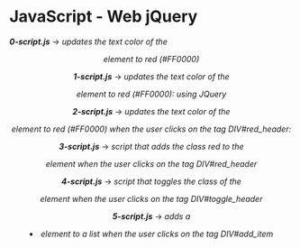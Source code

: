 # JavaScript - Web jQuery

***0-script.js*** -> *updates the text color of the <header> element to red (#FF0000)*

***1-script.js*** -> *updates the text color of the <header> element to red (#FF0000): using JQuery*

***2-script.js*** -> *updates the text color of the <header> element to red (#FF0000) when the user clicks on the tag DIV#red_header:*

***3-script.js*** -> *script that adds the class red to the <header> element when the user clicks on the tag DIV#red_header*

***4-script.js*** -> *script that toggles the class of the <header> element when the user clicks on the tag DIV#toggle_header*

***5-script.js*** -> *adds a <li> element to a list when the user clicks on the tag DIV#add_item*
